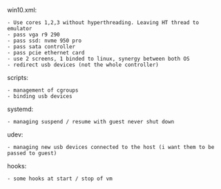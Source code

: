 win10.xml:

    - Use cores 1,2,3 without hyperthreading. Leaving HT thread to emulator
    - pass vga r9 290
    - pass ssd: nvme 950 pro
    - pass sata controller
    - pass pcie ethernet card
    - use 2 screens, 1 binded to linux, synergy between both OS
    - redirect usb devices (not the whole controller)

scripts:

    - management of cgroups
    - binding usb devices

systemd:

    - managing suspend / resume with guest never shut down

udev:

    - managing new usb devices connected to the host (i want them to be passed to guest)

hooks:

    - some hooks at start / stop of vm